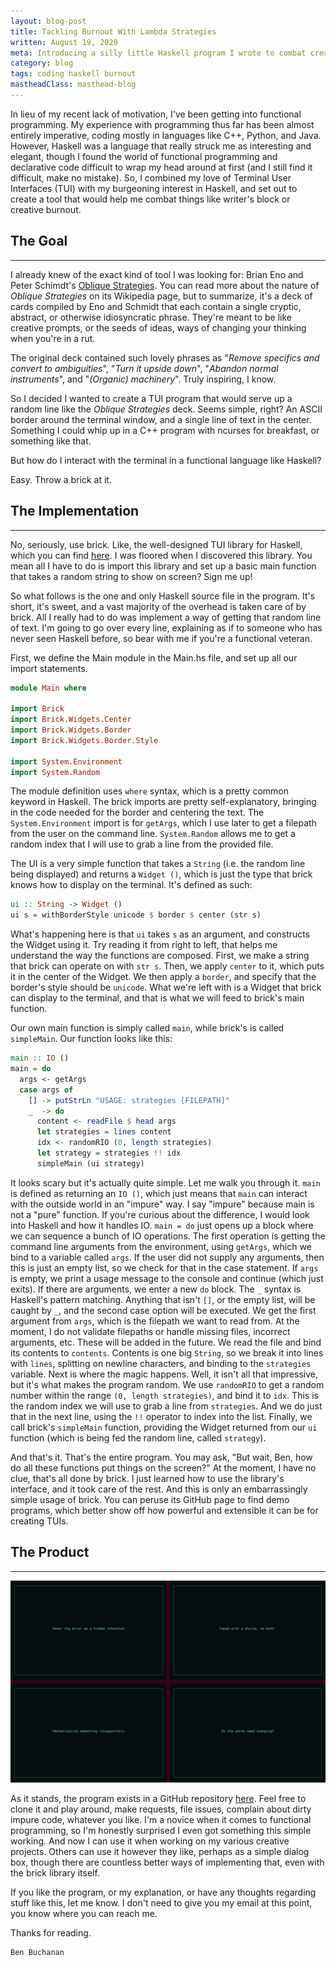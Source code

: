 ```yaml
---
layout: blog-post
title: Tackling Burnout With Lambda Strategies
written: August 19, 2020
meta: Introducing a silly little Haskell program I wrote to combat creative burnout.
category: blog
tags: coding haskell burnout
mastheadClass: masthead-blog
---
```


In lieu of my recent lack of motivation, I've been getting into functional programming. My experience with programming thus far has been almost entirely imperative, coding mostly in languages like C++, Python, and Java. However, Haskell was a language that really struck me as interesting and elegant, though I found the world of functional programming and declarative code difficult to wrap my head around at first (and I still find it difficult, make no mistake). So, I combined my love of Terminal User Interfaces (TUI) with my burgeoning interest in Haskell, and set out to create a tool that would help me combat things like writer's block or creative burnout.

## The Goal
<hr>

I already knew of the exact kind of tool I was looking for: Brian Eno and Peter Schimdt's [Oblique Strategies](https://en.wikipedia.org/wiki/Oblique_Strategies). You can read more about the nature of _Oblique Strategies_ on its Wikipedia page, but to summarize, it's a deck of cards compiled by Eno and Schmidt that each contain a single cryptic, abstract, or otherwise idiosyncratic phrase. They're meant to be like creative prompts, or the seeds of ideas, ways of changing your thinking when you're in a rut.

The original deck contained such lovely phrases as "_Remove specifics and convert to ambiguities_", "_Turn it upside down_", "_Abandon normal instruments_", and "_(Organic) machinery_". Truly inspiring, I know.

So I decided I wanted to create a TUI program that would serve up a random line like the _Oblique Strategies_ deck. Seems simple, right? An ASCII border around the terminal window, and a single line of text in the center. Something I could whip up in a C++ program with ncurses for breakfast, or something like that.

But how do I interact with the terminal in a functional language like Haskell?

Easy. Throw a brick at it.

## The Implementation
<hr>

No, seriously, use brick. Like, the well-designed TUI library for Haskell, which you can find [here](https://github.com/jtdaugherty/brick). I was floored when I discovered this library. You mean all I have to do is import this library and set up a basic main function that takes a random string to show on screen? Sign me up!

So what follows is the one and only Haskell source file in the program. It's short, it's sweet, and a vast majority of the overhead is taken care of by brick. All I really had to do was implement a way of getting that random line of text. I'm going to go over every line, explaining as if to someone who has never seen Haskell before, so bear with me if you're a functional veteran.

First, we define the Main module in the Main.hs file, and set up all our import statements.

```haskell
module Main where

import Brick
import Brick.Widgets.Center
import Brick.Widgets.Border
import Brick.Widgets.Border.Style

import System.Environment
import System.Random
```

The module definition uses `where` syntax, which is a pretty common keyword in Haskell. The brick imports are pretty self-explanatory, bringing in the code needed for the border and centering the text. The `System.Environment` import is for `getArgs`, which I use later to get a filepath from the user on the command line. `System.Random` allows me to get a random index that I will use to grab a line from the provided file.

The UI is a very simple function that takes a `String` (i.e. the random line being displayed) and returns a `Widget ()`, which is just the type that brick knows how to display on the terminal. It's defined as such:

```haskell
ui :: String -> Widget ()
ui s = withBorderStyle unicode $ border $ center (str s)
```

What's happening here is that `ui` takes `s` as an argument, and constructs the Widget using it. Try reading it from right to left, that helps me understand the way the functions are composed. First, we make a string that brick can operate on with `str s`. Then, we apply `center` to it, which puts it in the center of the Widget. We then apply a `border`, and specify that the border's style should be `unicode`. What we're left with is a Widget that brick can display to the terminal, and that is what we will feed to brick's main function.

Our own main function is simply called `main`, while brick's is called `simpleMain`. Our function looks like this:

```haskell
main :: IO ()
main = do
  args <- getArgs
  case args of
    [] -> putStrLn "USAGE: strategies [FILEPATH]"
    _  -> do
      content <- readFile $ head args
      let strategies = lines content
      idx <- randomRIO (0, length strategies)
      let strategy = strategies !! idx
      simpleMain (ui strategy)
```

It looks scary but it's actually quite simple. Let me walk you through it. `main` is defined as returning an `IO ()`, which just means that `main` can interact with the outside world in an "impure" way. I say "impure" because main is not a "pure" function. If you're curious about the difference, I would look into Haskell and how it handles IO. `main = do` just opens up a block where we can sequence a bunch of IO operations. The first operation is getting the command line arguments from the environment, using `getArgs`, which we bind to a variable called `args`. If the user did not supply any arguments, then this is just an empty list, so we check for that in the case statement. If `args` is empty, we print a usage message to the console and continue (which just exits). If there are arguments, we enter a new `do` block. The `_` syntax is Haskell's pattern matching. Anything that isn't `[]`, or the empty list, will be caught by `_`, and the second case option will be executed. We get the first argument from `args`, which is the filepath we want to read from. At the moment, I do not validate filepaths or handle missing files, incorrect arguments, etc. These will be added in the future. We read the file and bind its contents to `contents`. Contents is one big `String`, so we break it into lines with `lines`, splitting on newline characters, and binding to the `strategies` variable. Next is where the magic happens. Well, it isn't all that impressive, but it's what makes the program random. We use `randomRIO` to get a random number within the range `(0, length strategies)`, and bind it to `idx`. This is the random index we will use to grab a line from `strategies`. And we do just that in the next line, using the `!!` operator to index into the list. Finally, we call brick's `simpleMain` function, providing the Widget returned from our `ui` function (which is being fed the random line, called `strategy`).

And that's it. That's the entire program. You may ask, "But wait, Ben, how do all these functions put things on the screen?" At the moment, I have no clue, that's all done by brick. I just learned how to use the library's interface, and it took care of the rest. And this is only an embarrassingly simple usage of brick. You can peruse its GitHub page to find demo programs, which better show off how powerful and extensible it can be for creating TUIs.

## The Product
<hr>

![showcase](/img/lambda-strategies.jpg?raw=true)

As it stands, the program exists in a GitHub repository [here](https://github.com/Nynergy/lambda-strategies). Feel free to clone it and play around, make requests, file issues, complain about dirty impure code, whatever you like. I'm a novice when it comes to functional programming, so I'm honestly surprised I even got something this simple working. And now I can use it when working on my various creative projects. Others can use it however they like, perhaps as a simple dialog box, though there are countless better ways of implementing that, even with the brick library itself.

If you like the program, or my explanation, or have any thoughts regarding stuff like this, let me know. I don't need to give you my email at this point, you know where you can reach me.

Thanks for reading.

	Ben Buchanan
